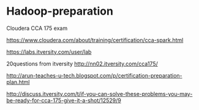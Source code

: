 # Hadoop-preparation

Cloudera CCA 175 exam

https://www.cloudera.com/about/training/certification/cca-spark.html

https://labs.itversity.com/user/lab

20questions from itversity
http://nn02.itversity.com/cca175/

http://arun-teaches-u-tech.blogspot.com/p/certification-preparation-plan.html

http://discuss.itversity.com/t/if-you-can-solve-these-problems-you-may-be-ready-for-cca-175-give-it-a-shot/12529/9


